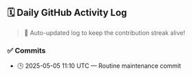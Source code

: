 ## 🗓️ Daily GitHub Activity Log

> 🤖 Auto-updated log to keep the contribution streak alive!

### ✅ Commits

- 🕒 2025-05-05 11:10 UTC — Routine maintenance commit

